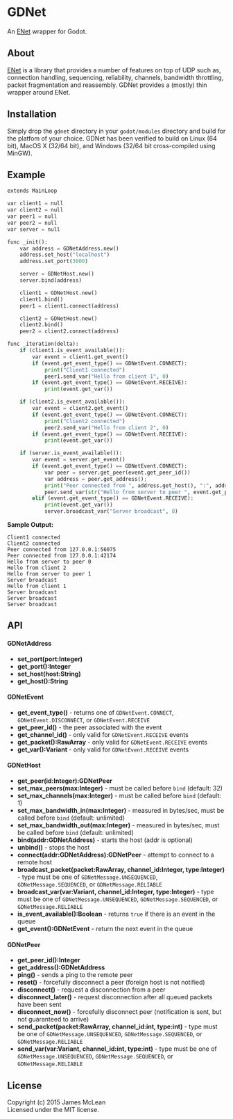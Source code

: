 # GDNet

An [ENet](http://enet.bespin.org/) wrapper for Godot.

## About

[ENet](http://enet.bespin.org/) is a library that provides a number of features on top of UDP such as, connection handling, sequencing, reliability, channels, bandwidth throttling, packet fragmentation and reassembly. GDNet provides a (mostly) thin wrapper around ENet.

## Installation

Simply drop the `gdnet` directory in your `godot/modules` directory and build for the platfom of your choice. GDNet has been verified to build on Linux (64 bit), MacOS X (32/64 bit), and Windows (32/64 bit cross-compiled using MinGW).

## Example

```python
extends MainLoop

var client1 = null
var client2 = null
var peer1 = null
var peer2 = null
var server = null

func _init():
	var address = GDNetAddress.new()
	address.set_host("localhost")
	address.set_port(3000)

	server = GDNetHost.new()
	server.bind(address)

	client1 = GDNetHost.new()
	client1.bind()
	peer1 = client1.connect(address)

	client2 = GDNetHost.new()
	client2.bind()
	peer2 = client2.connect(address)

func _iteration(delta):
	if (client1.is_event_available()):
		var event = client1.get_event()
		if (event.get_event_type() == GDNetEvent.CONNECT):
			print("Client1 connected")
			peer1.send_var("Hello from client 1", 0)
		if (event.get_event_type() == GDNetEvent.RECEIVE):
			print(event.get_var())

	if (client2.is_event_available()):
		var event = client2.get_event()
		if (event.get_event_type() == GDNetEvent.CONNECT):
			print("Client2 connected")
			peer2.send_var("Hello from client 2", 0)
		if (event.get_event_type() == GDNetEvent.RECEIVE):
			print(event.get_var())

	if (server.is_event_available()):
		var event = server.get_event()
		if (event.get_event_type() == GDNetEvent.CONNECT):
			var peer = server.get_peer(event.get_peer_id())
			var address = peer.get_address();
			print("Peer connected from ", address.get_host(), ":", address.get_port())
			peer.send_var(str("Hello from server to peer ", event.get_peer_id()), 0)
		elif (event.get_event_type() == GDNetEvent.RECEIVE):
			print(event.get_var())
			server.broadcast_var("Server broadcast", 0)
```

**Sample Output:**
```
Client1 connected
Client2 connected
Peer connected from 127.0.0.1:56075
Peer connected from 127.0.0.1:42174
Hello from server to peer 0
Hello from client 2
Hello from server to peer 1
Server broadcast
Hello from client 1
Server broadcast
Server broadcast
Server broadcast
```

## API

#### GDNetAddress

- **set_port(port:Integer)**
- **get_port():Integer**
- **set_host(host:String)**
- **get_host():String**

#### GDNetEvent

- **get_event_type()** - returns one of `GDNetEvent.CONNECT`, `GDNetEvent.DISCONNECT`, or `GDNetEvent.RECEIVE`
- **get_peer_id()** - the peer associated with the event
- **get_channel_id()** - only valid for `GDNetEvent.RECEIVE` events
- **get_packet():RawArray** - only valid for `GDNetEvent.RECEIVE` events
- **get_var():Variant** - only valid for `GDNetEvent.RECEIVE` events

#### GDNetHost

- **get_peer(id:Integer):GDNetPeer**
- **set_max_peers(max:Integer)** - must be called before `bind` (default: 32)
- **set_max_channels(max:Integer)** - must be called before `bind` (default: 1)
- **set_max_bandwidth_in(max:Integer)** - measured in bytes/sec, must be called before `bind` (default: unlimited)
- **set_max_bandwidth_out(max:Integer)** - measured in bytes/sec, must be called before `bind` (default: unlimited)
- **bind(addr:GDNetAddress)** - starts the host (addr is optional)
- **unbind()** - stops the host
- **connect(addr:GDNetAddress):GDNetPeer** - attempt to connect to a remote host
- **broadcast_packet(packet:RawArray, channel_id:Integer, type:Integer)** - type must be one of `GDNetMessage.UNSEQUENCED`, `GDNetMessage.SEQUENCED`, or `GDNetMessage.RELIABLE`
- **broadcast_var(var:Variant, channel_id:Integer, type:Integer)** - type must be one of `GDNetMessage.UNSEQUENCED`, `GDNetMessage.SEQUENCED`, or `GDNetMessage.RELIABLE`
- **is_event_available():Boolean** - returns `true` if there is an event in the queue
- **get_event():GDNetEvent** - return the next event in the queue

#### GDNetPeer

- **get_peer_id():Integer**
- **get_address():GDNetAddress**
- **ping()** - sends a ping to the remote peer
- **reset()** - forcefully disconnect a peer (foreign host is not notified)
- **disconnect()** - request a disconnection from a peer
- **disconnect_later()** - request disconnection after all queued packets have been sent
- **disconnect_now()** - forcefully disconnect peer (notification is sent, but not guaranteed to arrive)
- **send_packet(packet:RawArray, channel_id:int, type:int)** - type must be one of `GDNetMessage.UNSEQUENCED`, `GDNetMessage.SEQUENCED`, or `GDNetMessage.RELIABLE`
- **send_var(var:Variant, channel_id:int, type:int)** - type must be one of `GDNetMessage.UNSEQUENCED`, `GDNetMessage.SEQUENCED`, or `GDNetMessage.RELIABLE`

## License
Copyright (c) 2015 James McLean  
Licensed under the MIT license.
